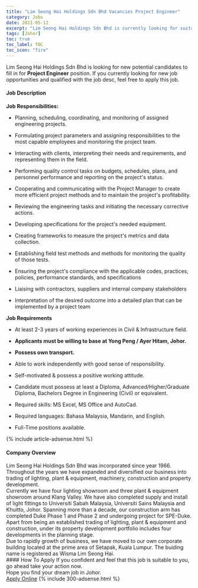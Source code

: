 ```yaml
---
title: "Lim Seong Hai Holdings Sdn Bhd Vacancies Project Engineer" 
category: Jobs 
date: 2021-05-12 
excerpt: "Lim Seong Hai Holdings Sdn Bhd is currently looking for suitable person to fill in the Project Engineer which based in Johor" 
tags: [Johor] 
toc: true 
toc_label: TOC 
toc_icon: "fire" 
--- 
```


<p>Lim Seong Hai Holdings Sdn Bhd is looking for new potential candidates to fill in for <b>Project Engineer</b> position. If you currently looking for new job opportunities and qualified with the job desc, feel free to apply this job.
</p><div><div><h4>Job Description</h4></div><div><div><span><div><p><strong>Job Responsibilities:</strong></p><ul><li><span>Planning, scheduling, coordinating, and monitoring of assigned engineering projects.</span></li></ul><ul><li><span>Formulating project parameters and assigning responsibilities to the most capable employees and monitoring the project team.</span></li></ul><ul><li><span>Interacting with clients, interpreting their needs and requirements, and representing them in the field.</span></li></ul><ul><li><span>Performing quality control tasks on budgets, schedules, plans, and personnel performance and reporting on the project's status.</span></li></ul><ul><li><span>Cooperating and communicating with the Project Manager to create more efficient project methods and to maintain the project's profitability.</span></li></ul><ul><li><span>Reviewing the engineering tasks and initiating the necessary corrective actions.</span></li></ul><ul><li><span>Developing specifications for the project's needed equipment.</span></li></ul><ul><li><span>Creating frameworks to measure the project's metrics and data collection.</span></li></ul><ul><li><span>Establishing field test methods and methods for monitoring the quality of those tests.</span></li></ul><ul><li><span>Ensuring the project's compliance with the applicable codes, practices, policies, performance standards, and specifications</span></li></ul><ul><li>Liaising with contractors, suppliers and internal company stakeholders</li></ul><ul><li>Interpretation of the desired outcome into a detailed plan that can be implemented by a project team</li></ul><p><strong>Job Requirements</strong></p><ul><li>At least 2-3 years of working experiences in Civil &amp; Infrastructure field.</li></ul><ul><li><strong>Applicants must be willing to base at Yong Peng / Ayer Hitam, Johor.</strong></li></ul><ul><li><strong>Possess own transport.</strong></li></ul><ul><li>Able to work independently with good sense of responsibility.</li></ul><ul><li>Self-motivated &amp; possess a positive working attitude.</li></ul><ul><li>Candidate must possess at least a Diploma, Advanced/Higher/Graduate Diploma, Bachelors Degree in Engineering (Civil) or equivalent.</li></ul><ul><li>Required skills: MS Excel, MS Office and AutoCad.</li></ul><ul><li>Required languages: Bahasa Malaysia, Mandarin, and English.</li></ul><ul><li>Full-Time positions available.</li></ul></div></span></div></div></div> 
{% include article-adsense.html %} 
<div><div><h4>Company Overview</h4></div><div><div><span><div><div>
	Lim Seong Hai Holdings Sdn Bhd was incorporated since year 1966. Throughout the years we have expanded and diversified our business into trading of lighting, plant &amp; equipment, machinery, construction and property development.</div>
<div>
	Currently we have four lighting showroom and three plant &amp; equipment showroom around Klang Valley. We have also completed supply and install of light fittings to Universiti Sabah Malaysia, Universiti Sains Malaysia and Khuitto, Johor. Spanning more than a decade, our construction arm has completed Duke Phase 1 and Phase 2 and undergoing project for SPE-Duke. Apart from being an established trading of lighting, plant &amp; equipment and construction, under its property development portfolio includes four developments in the planning stage.</div>
<div>
	Due to rapidly growth of business, we have moved to our own corporate building located at the prime area of Setapak, Kuala Lumpur. The buiding name is registered as Wisma Lim Seong Hai.</div></div></span></div></div></div> 
#### How To Apply 
If you confident and feel that this job is suitable to you, go ahead take your action now. <br/> 
Hope you find your dream job in Johor. <br/> 
<a href="https://www.jobstreet.com.my/en/job/project-engineer-4566554?jobId=jobstreet-my-job-4566554&" class="btn btn--info" target="_blank" rel="nofollow noopenner">Apply Online</a> 
{% include 300-adsense.html %} 
